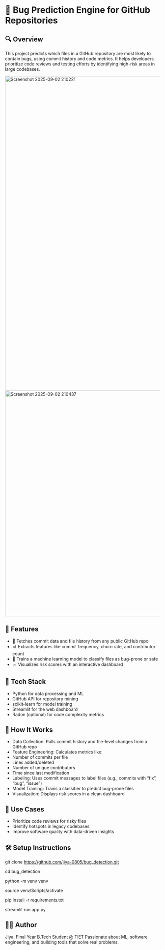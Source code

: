 # 🐞 Bug Prediction Engine for GitHub Repositories
## 🔍 Overview
This project predicts which files in a GitHub repository are most likely to contain bugs, using commit history and code metrics. It helps developers prioritize code reviews and testing efforts by identifying high-risk areas in large codebases.


<img width="1903" height="1025" alt="Screenshot 2025-09-02 210221" src="https://github.com/user-attachments/assets/b7cbedbf-4da1-4b94-a27f-092e10797bd4" />
<img width="1905" height="734" alt="Screenshot 2025-09-02 210437" src="https://github.com/user-attachments/assets/b13e20ba-7bed-4cca-848b-08a66da0ecd3" />


## 🚀 Features
- 🔎 Fetches commit data and file history from any public GitHub repo
- 📊 Extracts features like commit frequency, churn rate, and contributor count
- 🧠 Trains a machine learning model to classify files as bug-prone or safe
- 📈 Visualizes risk scores with an interactive dashboard

## 🧰 Tech Stack
- Python for data processing and ML
- GitHub API for repository mining
- scikit-learn for model training
- Streamlit for the web dashboard
- Radon (optional) for code complexity metrics
  
## 📂 How It Works
- Data Collection: Pulls commit history and file-level changes from a GitHub repo
- Feature Engineering: Calculates metrics like:
- Number of commits per file
- Lines added/deleted
- Number of unique contributors
- Time since last modification
- Labeling: Uses commit messages to label files (e.g., commits with “fix”, “bug”, “issue”)
- Model Training: Trains a classifier to predict bug-prone files
- Visualization: Displays risk scores in a clean dashboard
  
## 📌 Use Cases
- Prioritize code reviews for risky files
- Identify hotspots in legacy codebases
- Improve software quality with data-driven insights
  
## 🛠️ Setup Instructions

git clone https://github.com/jiya-0805/bug_detection.git

cd bug_detection

python -m venv venv

source venv/Scripts/activate

pip install -r requirements.txt

streamlit run app.py

  
## 👩‍💻 Author
Jiya, Final Year B.Tech Student @ TIET
Passionate about ML, software engineering, and building tools that solve real problems.
